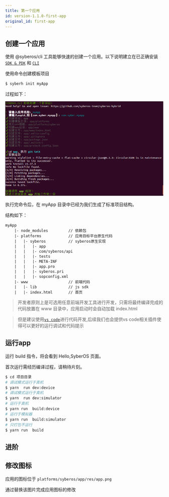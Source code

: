 ```yaml
---
title: 第一个应用
id: version-1.1.0-first-app
original_id: first-app
---
```


## 创建一个应用

使用 @syberos/cli 工具能够快速的创建一个应用。以下说明建立在已正确安装 [`SDK & PDK`](started-syberos.html) 和 [`CLI`](started-cli.html)

使用命令创建模板项目

```bash
$ syberh init myApp
```

过程如下：

![syberos init myApp command screenshot](/img/init_myapp.png)

执行完命令后，在 myApp 目录中已经为我们生成了标准项目结构。

结构如下：

```
myApp
    |- node_modules         // 依赖包
    |- platforms            // 应用目标平台原生代码
    |   |- syberos          // syberos原生实现
    |   |   |- app
    |   |   |- com/syberos/api
    |   |   |- tests
    |   |   |- META-INF
    |   |   |- app.pro
    |   |   |- syberos.pri
    |   |   |- sopconfig.xml
    |- www                  // 前端代码
    |   |- lib              // js sdk
    |   |- index.html       // 首页
```

> 开发者原则上是可选用任意前端开发工具进行开发，只需将最终编译完成的代码放置在 www 目录中，应用启动时会自动加载 index.html

>但是建议使用[`vs code`](https://code.visualstudio.com/)进行代码开发,后续我们也会提供vs code相关插件使得可以更好的运行调试和代码提示

## 运行app

运行 build 指令，将会看到 Hello,SyberOS 页面。

首次运行需经历编译过程，请稍待片刻。

```bash
$ cd 项目目录
# 调试模式运行于真机
$ yarn  run dev:device
# 调试模式运行于真机
$ yarn  run dev:simulator
# 运行于真机
$ yarn run  build:device
# 运行于模拟器
$ yarn run  build:simulator
# 只打包不运行
$ yarn run  build
```

## 进阶
 
 

## 修改图标

应用的图标位于 `platforms/syberos/app/res/app.png` 

通过替换该图片完成应用图标的修改


